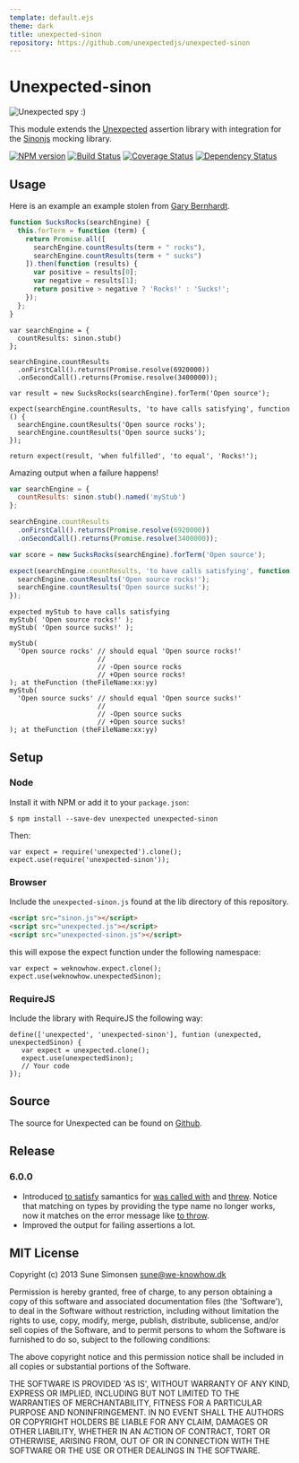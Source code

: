 ```yaml
---
template: default.ejs
theme: dark
title: unexpected-sinon
repository: https://github.com/unexpectedjs/unexpected-sinon
---
```


# Unexpected-sinon

![Unexpected spy :)](unexpectedSpy.png)

This module extends the
[Unexpected](https://github.com/unexpectedjs/unexpected) assertion
library with integration for the [Sinonjs](http://sinonjs.org/)
mocking library.

[![NPM version](https://badge.fury.io/js/unexpected-sinon.svg)](http://badge.fury.io/js/unexpected-sinon)
[![Build Status](https://travis-ci.org/unexpectedjs/unexpected-sinon.svg?branch=master)](https://travis-ci.org/unexpectedjs/unexpected-sinon)
[![Coverage Status](https://coveralls.io/repos/unexpectedjs/unexpected-sinon/badge.svg)](https://coveralls.io/r/unexpectedjs/unexpected-sinon)
[![Dependency Status](https://david-dm.org/unexpectedjs/unexpected-sinon.svg)](https://david-dm.org/unexpectedjs/unexpected-sinon)

## Usage

Here is an example an example stolen from
[Gary Bernhardt](https://twitter.com/garybernhardt).

```js
function SucksRocks(searchEngine) {
  this.forTerm = function (term) {
    return Promise.all([
      searchEngine.countResults(term + " rocks"),
      searchEngine.countResults(term + " sucks")
    ]).then(function (results) {
      var positive = results[0];
      var negative = results[1];
      return positive > negative ? 'Rocks!' : 'Sucks!';
    });
  };
}
```

```js#async:true
var searchEngine = {
  countResults: sinon.stub()
};

searchEngine.countResults
  .onFirstCall().returns(Promise.resolve(6920000))
  .onSecondCall().returns(Promise.resolve(3400000));

var result = new SucksRocks(searchEngine).forTerm('Open source');

expect(searchEngine.countResults, 'to have calls satisfying', function () {
  searchEngine.countResults('Open source rocks');
  searchEngine.countResults('Open source sucks');
});

return expect(result, 'when fulfilled', 'to equal', 'Rocks!');
```

Amazing output when a failure happens!

```js
var searchEngine = {
  countResults: sinon.stub().named('myStub')
};

searchEngine.countResults
  .onFirstCall().returns(Promise.resolve(6920000))
  .onSecondCall().returns(Promise.resolve(3400000));

var score = new SucksRocks(searchEngine).forTerm('Open source');

expect(searchEngine.countResults, 'to have calls satisfying', function () {
  searchEngine.countResults('Open source rocks!');
  searchEngine.countResults('Open source sucks!');
});
```

```output
expected myStub to have calls satisfying
myStub( 'Open source rocks!' );
myStub( 'Open source sucks!' );

myStub(
  'Open source rocks' // should equal 'Open source rocks!'
                      //
                      // -Open source rocks
                      // +Open source rocks!
); at theFunction (theFileName:xx:yy)
myStub(
  'Open source sucks' // should equal 'Open source sucks!'
                      //
                      // -Open source sucks
                      // +Open source sucks!
); at theFunction (theFileName:xx:yy)
```

## Setup

### Node

Install it with NPM or add it to your `package.json`:

```
$ npm install --save-dev unexpected unexpected-sinon
```

Then:

```js#evaluate:false
var expect = require('unexpected').clone();
expect.use(require('unexpected-sinon'));
```

### Browser

Include the `unexpected-sinon.js` found at the lib directory of this
repository.

```html
<script src="sinon.js"></script>
<script src="unexpected.js"></script>
<script src="unexpected-sinon.js"></script>
```

this will expose the expect function under the following namespace:

```js#evaluate:false
var expect = weknowhow.expect.clone();
expect.use(weknowhow.unexpectedSinon);
```

### RequireJS

Include the library with RequireJS the following way:

```js#evaluate:false
define(['unexpected', 'unexpected-sinon'], funtion (unexpected, unexpectedSinon) {
   var expect = unexpected.clone();
   expect.use(unexpectedSinon);
   // Your code
});
```

## Source

The source for Unexpected can be found on
[Github](https://github.com/unexpectedjs/unexpected-sinon).

## Release

### 6.0.0

* Introduced
  [to satisfy](http://unexpectedjs.github.io/assertions/any/to-satisfy/)
  samantics for
  [was called with](./assertions/spy/was-called-with/)
  and
  [threw](./assertions/spy/was-called-with/). Notice
  that matching on types by providing the type name no longer works,
  now it matches on the error message like
  [to throw](http://unexpectedjs.github.io/assertions/function/to-throw/).
* Improved the output for failing assertions a lot.

## MIT License

Copyright (c) 2013 Sune Simonsen <sune@we-knowhow.dk>

Permission is hereby granted, free of charge, to any person obtaining
a copy of this software and associated documentation files (the
'Software'), to deal in the Software without restriction, including
without limitation the rights to use, copy, modify, merge, publish,
distribute, sublicense, and/or sell copies of the Software, and to
permit persons to whom the Software is furnished to do so, subject to
the following conditions:

The above copyright notice and this permission notice shall be
included in all copies or substantial portions of the Software.

THE SOFTWARE IS PROVIDED 'AS IS', WITHOUT WARRANTY OF ANY KIND,
EXPRESS OR IMPLIED, INCLUDING BUT NOT LIMITED TO THE WARRANTIES OF
MERCHANTABILITY, FITNESS FOR A PARTICULAR PURPOSE AND
NONINFRINGEMENT. IN NO EVENT SHALL THE AUTHORS OR COPYRIGHT HOLDERS BE
LIABLE FOR ANY CLAIM, DAMAGES OR OTHER LIABILITY, WHETHER IN AN ACTION
OF CONTRACT, TORT OR OTHERWISE, ARISING FROM, OUT OF OR IN CONNECTION
WITH THE SOFTWARE OR THE USE OR OTHER DEALINGS IN THE SOFTWARE.
